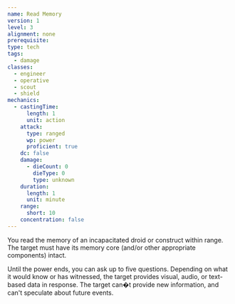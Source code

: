 ```yaml
---
name: Read Memory
version: 1
level: 3
alignment: none
prerequisite: 
type: tech
tags:
  - damage
classes:
  - engineer
  - operative
  - scout
  - shield
mechanics:
  - castingTime:
      length: 1
      unit: action
    attack:
      type: ranged
      wp: power
      proficient: true
    dc: false
    damage:
      - dieCount: 0
        dieType: 0
        type: unknown
    duration:
      length: 1
      unit: minute
    range:
      short: 10
    concentration: false
---
```

You read the memory of an incapacitated droid or construct within range. The target must have its memory core (and/or other appropriate components) intact.

Until the power ends, you can ask up to five questions. Depending on what it would know or has witnessed, the target provides visual, audio, or text-based data in response. The target can�t provide new information, and can't speculate about future events.
    